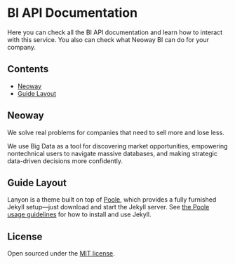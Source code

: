 # BI API Documentation

Here you can check all the BI API documentation and learn how to interact with this service.
You also can check what Neoway BI can do for your company.


## Contents

- [Neoway](#neoway)
- [Guide Layout](#guide-layout)

## Neoway

We solve real problems for companies that need to sell more and lose less.

We use Big Data as a tool for discovering market opportunities, empowering nontechnical users to navigate massive databases, and making strategic data-driven decisions more confidently.

## Guide Layout

Lanyon is a theme built on top of [Poole](https://github.com/poole/poole), which provides a fully furnished Jekyll setup—just download and start the Jekyll server. See [the Poole usage guidelines](https://github.com/poole/poole#usage) for how to install and use Jekyll.

## License

Open sourced under the [MIT license](LICENSE.md).